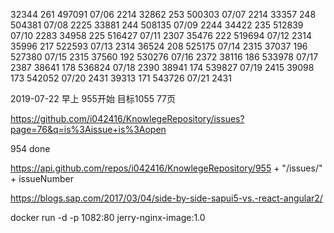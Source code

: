 
32344   261 497091 07/06 2214
32862   253 500303 07/07 2214 
33357   248 504381 07/08 2225
33881   244 508135 07/09 2244
34422   235 512839 07/10 2283
34958   225 516427 07/11 2307
35476   222 519694 07/12 2314
35996   217 522593 07/13 2314
36524   208 525175 07/14 2315
37037   196 527380 07/15 2315
37560   192 530276 07/16 2372 
38116   186 533978 07/17 2387
38641   178 536824 07/18 2390
38941   174 539827 07/19 2415 
39098   173 542052 07/20 2431
39313   171 543726 07/21 2431

2019-07-22 早上 955开始 目标1055 77页 

https://github.com/i042416/KnowlegeRepository/issues?page=76&q=is%3Aissue+is%3Aopen

954 done

https://api.github.com/repos/i042416/KnowlegeRepository/955 +  "/issues/" + issueNumber

https://blogs.sap.com/2017/03/04/side-by-side-sapui5-vs.-react-angular2/

docker run -d -p 1082:80 jerry-nginx-image:1.0

